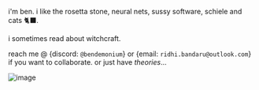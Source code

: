 i'm ben. i like the rosetta stone, neural nets, sussy software, schiele and cats 🐈‍⬛.

i sometimes read about witchcraft.

reach me @ {discord: `@bendemonium`} or {email: `ridhi.bandaru@outlook.com`} if you want to collaborate. or just have _theories_...



![image](https://github.com/user-attachments/assets/756ca328-906d-4cea-95d4-9b09f5ae5c94)

<!---
ridhibandaru/ridhibandaru is a ✨ special ✨ repository because its `README.md` (this file) appears on your GitHub profile.
You can click the Preview link to take a look at your changes.
--->
